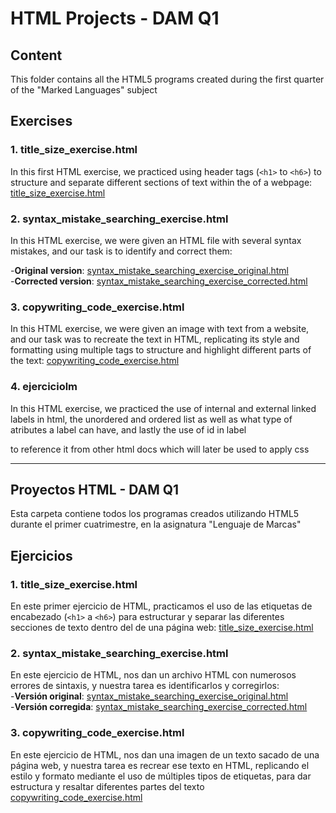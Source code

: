 # HTML Projects - DAM Q1

## Content
This folder contains all the HTML5 programs created during the first quarter of the "Marked Languages" subject

## Exercises
### 1. title_size_exercise.html
In this first HTML exercise, we practiced using header tags (`<h1>` to `<h6>`) to structure and separate different sections of text within the <body> of a webpage:
[title_size_exercise.html](title_size_exercise.html)

### 2. syntax_mistake_searching_exercise.html

In this HTML exercise, we were given an HTML file with several syntax mistakes, and our task is to identify and correct them:

-**Original version**: [syntax_mistake_searching_exercise_original.html](syntax_mistake_searching_exercise_original.html) <br>
-**Corrected version**: [syntax_mistake_searching_exercise_corrected.html](syntax_mistake_searching_exercise_corrected.html)

### 3. copywriting_code_exercise.html

In this HTML exercise, we were given an image with text from a website, and our task was to recreate the text in HTML, replicating its style and formatting using multiple tags to structure and highlight different parts of the text:
[copywriting_code_exercise.html](copywriting_code_exercise.html)

### 4. ejerciciolm

In this HTML exercise, we practiced the use of internal and external linked labels in html, the unordered and ordered list as well as what type of atributes a label can have, and lastly the use of id in label <section> to reference it from other html docs which will later be used to apply css 





-----------

# Proyectos HTML - DAM Q1

Esta carpeta contiene todos los programas creados utilizando HTML5 durante el primer cuatrimestre, en la asignatura "Lenguaje de Marcas"

## Ejercicios
### 1. title_size_exercise.html
En este primer ejercicio de HTML, practicamos el uso de las etiquetas de encabezado (`<h1>` a `<h6>`) para estructurar y separar las diferentes secciones de texto dentro del <body> de una página web: [title_size_exercise.html](title_size_exercise.html)

### 2. syntax_mistake_searching_exercise.html

En este ejercicio de HTML, nos dan un archivo HTML con numerosos errores de sintaxis, y nuestra tarea es identificarlos y corregirlos:     
-**Versión original**: [syntax_mistake_searching_exercise_original.html](syntax_mistake_searching_exercise_original.html) <br>
-**Versión corregida**: [syntax_mistake_searching_exercise_corrected.html](syntax_mistake_searching_exercise_corrected.html)

### 3. copywriting_code_exercise.html

En este ejercicio de HTML, nos dan una imagen de un texto sacado de una página web, y nuestra tarea es recrear ese texto en HTML, replicando el estilo y formato mediante el uso de múltiples tipos
de etiquetas, para dar estructura y resaltar diferentes partes del texto
[copywriting_code_exercise.html](copywriting_code_exercise.html)


